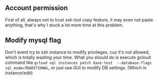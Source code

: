 ## Account permission

First of all, always not to trust ssh tool copy feature, it may even not paste anything, that's why I stuck a lot more time at this problem.

## Modify mysql flag

Don't event try to ssh instance to modify privileges, cuz it's not allowed, which is totally wasting your time.
What you should do is execute gcloud command like `gcloud sql instances patch dave-test  --database-flags sql_mode=TRADITIONAL`,
or just use GUI to modify DB settings. (Which in instance/edit)

